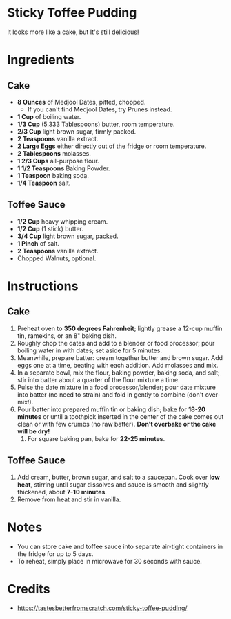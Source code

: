 # Sticky Toffee Pudding

It looks more like a cake, but It's still delicious!

# Ingredients

## Cake

* **8 Ounces** of Medjool Dates, pitted, chopped.
   * If you can't find Medjool Dates, try Prunes instead.
* **1 Cup** of boiling water.
* **1/3 Cup** (5.333 Tablespoons) butter, room temperature.
* **2/3 Cup** light brown sugar, firmly packed.
* **2 Teaspoons** vanilla extract.
* **2 Large Eggs** either directly out of the fridge or room temperature.
* **2 Tablespoons** molasses.
* **1 2/3 Cups** all-purpose flour.
* **1 1/2 Teaspoons** Baking Powder.
* **1 Teaspoon** baking soda.
* **1/4 Teaspoon** salt.

## Toffee Sauce

* **1/2 Cup** heavy whipping cream.
* **1/2 Cup** (1 stick) butter.
* **3/4 Cup** light brown sugar, packed.
* **1 Pinch** of salt.
* **2 Teaspoons** vanilla extract.
* Chopped Walnuts, optional.

# Instructions

## Cake

1. Preheat oven to **350 degrees Fahrenheit**; lightly grease a 12-cup muffin tin, ramekins, or an 8" baking dish.
1. Roughly chop the dates and add to a blender or food processor; pour boiling water in with dates; set aside for 5 minutes.
1. Meanwhile, prepare batter: cream together butter and brown sugar. Add eggs one at a time, beating with each addition. Add molasses and mix.
1. In a separate bowl, mix the flour, baking powder, baking soda, and salt; stir into batter about a quarter of the flour mixture a time.
1. Pulse the date mixture in a food processor/blender; pour date mixture into batter (no need to strain) and fold in gently to combine (don't over-mix!).
1. Pour batter into prepared muffin tin or baking dish; bake for **18-20 minutes** or until a toothpick inserted in the center of the cake comes out clean or with few crumbs (no raw batter). **Don't overbake or the cake will be dry!**
   1. For square baking pan, bake for **22-25 minutes**.

## Toffee Sauce

1. Add cream, butter, brown sugar, and salt to a saucepan. Cook over **low heat**, stirring until sugar dissolves and sauce is smooth and slightly thickened, about **7-10 minutes**.
1. Remove from heat and stir in vanilla.

# Notes

* You can store cake and toffee sauce into separate air-tight containers in the fridge for up to 5 days.
* To reheat, simply place in microwave for 30 seconds with sauce.

# Credits

* https://tastesbetterfromscratch.com/sticky-toffee-pudding/
